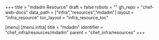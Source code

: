 +++
title = "mdadm Resource"
draft = false
robots = ""
gh_repo = "chef-web-docs"
data_path = ["infra","resources","mdadm"]
layout = "infra_resource"
toc_layout = "infra_resource_toc"

[menu]
  [menu.infra]
    title = "mdadm"
    identifier = "chef_infra/resources/mdadm"
    parent = "chef_infra/resources"
+++

<!-- The contents of this page are automatically generated from the mdadm.yaml file in the data directory. -->
<!-- To suggest a change, edit the https://github.com/chef/chef/blob/master/lib/chef/resource/mdadm.rb file
      and submit a pull request to the https://github.com/chef/chef repository. -->
